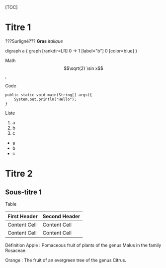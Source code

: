 [TOC]

# Titre 1
???Surligné???
**Gras**
*italique*

<dot>
digraph a {
    graph [rankdir=LR]
    0 -> 1 [label="b"]
    0 [color=blue]
}
</dot>

Math
$$\sqrt{2} \sin x$$,

Code

    public static void main(String[] args){
        System.out.println("Hello");
    }


Liste
1. a
1. b
1. c


* a
* b
* c

# Titre 2


## Sous-titre 1

Table

First Header  | Second Header
------------- | -------------
Content Cell  | Content Cell
Content Cell  | Content Cell

Définition
Apple
:   Pomaceous fruit of plants of the genus Malus in
    the family Rosaceae.

Orange
:   The fruit of an evergreen tree of the genus Citrus.
